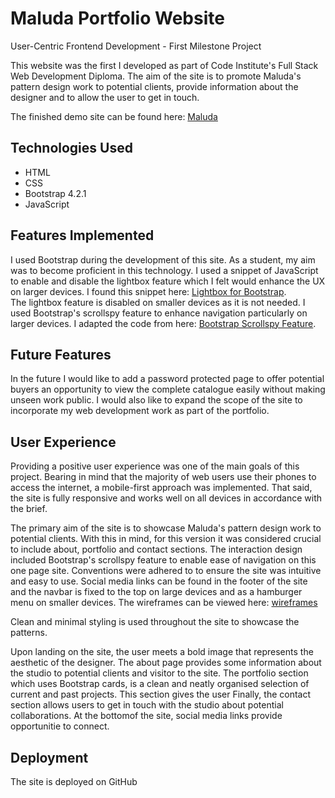 # Maluda Portfolio Website

User-Centric Frontend Development - First Milestone Project

This website was the first I developed as part of Code Institute's Full Stack Web Development Diploma. 
The aim of the site is to promote Maluda's pattern design work to potential clients, provide information
about the designer and to allow the user to get in touch.  

The finished demo site can be found here: 
[Maluda](https://ide.c9.io/maluda/maluda-portfolio) 


## Technologies Used

- HTML
- CSS
- Bootstrap 4.2.1
- JavaScript

## Features Implemented

I used Bootstrap during the development of this site. As a student, my aim was to become proficient 
in this technology. I used a snippet of JavaScript to enable and disable the lightbox feature which
I felt would enhance the UX on larger devices. I found this snippet here: [Lightbox for Bootstrap](http://ashleydw.github.io/lightbox/).  
The lightbox feature is disabled on smaller devices as it is not needed. I used Bootstrap's scrollspy feature to enhance navigation 
particularly on larger devices. I adapted the code from here: [Bootstrap Scrollspy Feature](https://www.w3schools.com/booTsTrap/bootstrap_scrollspy.asp). 


## Future Features

In the future I would like to add a password protected page to offer potential buyers an opportunity to view the 
complete catalogue easily without making unseen work public. I would also like to expand the scope of the site to 
incorporate my web development work as part of the portfolio. 


## User Experience

Providing a positive user experience was one of the main goals of this project. Bearing in mind that the majority of web users 
use their phones to access the internet, a mobile-first approach was implemented. That said, the site is fully responsive and 
works well on all devices in accordance with the brief. 

The primary aim of the site is to showcase Maluda's pattern design work to potential clients. With this in mind, for this version 
it was considered crucial to include about, portfolio and contact sections. The interaction design included Bootstrap's scrollspy 
feature to enable ease of navigation on this one page site. Conventions were adhered to to ensure the site was intuitive and 
easy to use. Social media links can be found in the footer of the site and the navbar is fixed to the top on large devices and
as a hamburger menu on smaller devices. The wireframes can be viewed here: [wireframes](/website-wireframes.pdf)

Clean and minimal styling is used throughout the site to showcase the patterns.

Upon landing on the site, the user meets a bold image that represents the aesthetic of the designer. The about page provides some 
information about the studio to potential clients and visitor to the site. The portfolio section which uses Bootstrap cards, is a 
clean and neatly organised selection of current and past projects. This section gives the user 
Finally, the contact section allows users to get in touch with 
the studio about potential collaborations. At the bottomof the site, social media links provide opportunitie to connect. 


## Deployment

The site is deployed on GitHub 